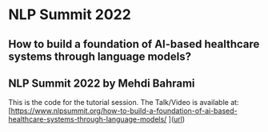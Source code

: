 # NLP Summit 2022
## How to build a foundation of AI-based healthcare systems through language models?
## NLP Summit 2022 by Mehdi Bahrami
This is the code for the tutorial session. The Talk/Video is available at: 
[https://www.nlpsummit.org/how-to-build-a-foundation-of-ai-based-healthcare-systems-through-language-models/
]([url](https://www.nlpsummit.org/how-to-build-a-foundation-of-ai-based-healthcare-systems-through-language-models/
))
